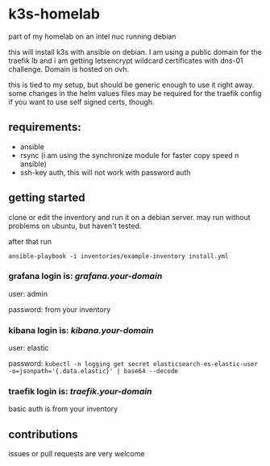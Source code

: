 # k3s-homelab

part of my homelab on an intel nuc running debian

this will install k3s with ansible on debian.
I am using a public domain for the traefik lb and i am getting
letsencrypt wildcard certificates with dns-01 challenge.
Domain is hosted on ovh.

this is tied to my setup, but should be generic enough to use it right away. some changes in the helm values files may be required for the traefik config if you want to use self signed certs, though.

## requirements:

- ansible
- rsync (i am using the synchronize module for faster copy speed n ansible)
- ssh-key auth, this will not work with password auth


## getting started

clone or edit the inventory and run it on a debian server.
may run without problems on ubuntu, but haven't tested.

after that run

`ansible-playbook -i inventories/example-inventory install.yml`


### grafana login is: *grafana.your-domain*

user: admin

password: from your inventory

### kibana login is: *kibana.your-domain*

user: elastic

password: `kubectl -n logging get secret elasticsearch-es-elastic-user -o=jsonpath='{.data.elastic}' | base64 --decode`


### traefik login is: *traefik.your-domain*

basic auth is from your inventory

## contributions

issues or pull requests are very welcome
